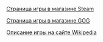 [Страница игры в магазине Steam](https://store.steampowered.com/app/39530/Painkiller_Black_Edition/)

[Страница игры в магазине GOG](https://www.gog.com/game/painkiller)

[Описание игры на сайте Wikipedia](https://ru.wikipedia.org/wiki/Painkiller_(%D1%81%D0%B5%D1%80%D0%B8%D1%8F_%D0%B8%D0%B3%D1%80))